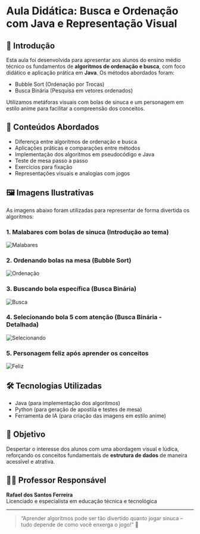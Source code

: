 # Aula Didática: Busca e Ordenação com Java e Representação Visual

## 👋 Introdução

Esta aula foi desenvolvida para apresentar aos alunos do ensino médio técnico os fundamentos de **algoritmos de ordenação e busca**, com foco didático e aplicação prática em **Java**. Os métodos abordados foram:

- Bubble Sort (Ordenação por Trocas)
- Busca Binária (Pesquisa em vetores ordenados)

Utilizamos metáforas visuais com bolas de sinuca e um personagem em estilo anime para facilitar a compreensão dos conceitos.

## 📘 Conteúdos Abordados

- Diferença entre algoritmos de ordenação e busca
- Aplicações práticas e comparações entre métodos
- Implementação dos algoritmos em pseudocódigo e Java
- Teste de mesa passo a passo
- Exercícios para fixação
- Representações visuais e analogias com jogos

## 🖼️ Imagens Ilustrativas

As imagens abaixo foram utilizadas para representar de forma divertida os algoritmos:

### 1. Malabares com bolas de sinuca (Introdução ao tema)
![Malabares](images/malabares.png)

### 2. Ordenando bolas na mesa (Bubble Sort)
![Ordenação](images/ordenando.png)

### 3. Buscando bola específica (Busca Binária)
![Busca](images/buscando.png)

### 4. Selecionando bola 5 com atenção (Busca Binária - Detalhada)
![Selecionando](images/selecionando.png)

### 5. Personagem feliz após aprender os conceitos
![Feliz](images/feliz.png)

## 🛠️ Tecnologias Utilizadas

- Java (para implementação dos algoritmos)
- Python (para geração de apostila e testes de mesa)
- Ferramenta de IA (para criação das imagens em estilo anime)

## 🧠 Objetivo

Despertar o interesse dos alunos com uma abordagem visual e lúdica, reforçando os conceitos fundamentais de **estrutura de dados** de maneira acessível e atrativa.

## 👨‍🏫 Professor Responsável

**Rafael dos Santos Ferreira**  
Licenciado e especialista em educação técnica e tecnológica

---

> “Aprender algoritmos pode ser tão divertido quanto jogar sinuca – tudo depende de como você enxerga o jogo!” 🎱